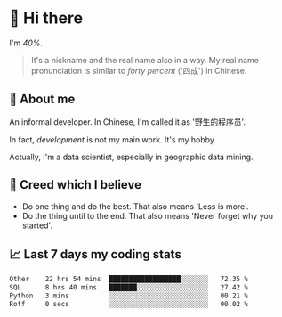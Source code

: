 # 👋 Hi there

I'm *40%*.

> It's a nickname and the real name also in a way.
> My real name pronunciation is similar to *forty percent* ('四成') in Chinese.

## :speech_balloon: About me

An informal developer. In Chinese, I'm called it as '野生的程序员'.

In fact, _development_ is not my main work. It's my hobby.

Actually, I'm a data scientist, especially in geographic data mining.

## :see_no_evil: Creed which I believe

- Do one thing and do the best. That also means 'Less is more'.
- Do the thing until to the end. That also means 'Never forget why you started'.

## :chart_with_upwards_trend: Last 7 days my coding stats

<!--START_SECTION:waka-->

```txt
Other    22 hrs 54 mins  ██████████████████░░░░░░░   72.35 %
SQL      8 hrs 40 mins   ███████░░░░░░░░░░░░░░░░░░   27.42 %
Python   3 mins          ░░░░░░░░░░░░░░░░░░░░░░░░░   00.21 %
Roff     0 secs          ░░░░░░░░░░░░░░░░░░░░░░░░░   00.02 %
```

<!--END_SECTION:waka-->
